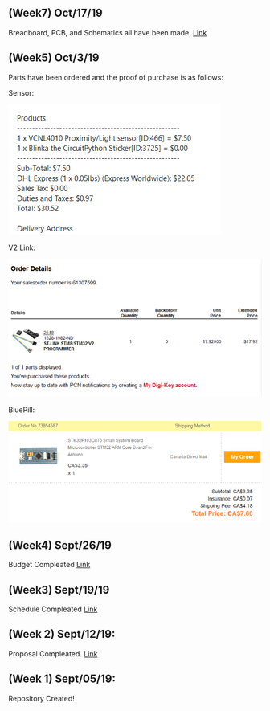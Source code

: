 (Week7) Oct/17/19
----------
Breadboard, PCB, and Schematics all have been made. [Link](https://github.com/asperham/Parts-Crib/tree/master/Electronics)

(Week5) Oct/3/19
-----------
Parts have been ordered and the proof of purchase is as follows:

Sensor:

![Image of Sensor](https://github.com/asperham/Parts-Crib/blob/master/Images/Sensor.png)

V2 Link:

![Image of V2 link](https://github.com/asperham/Parts-Crib/blob/master/Images/V2.png)

BluePill:

![Image of M32 breakout](https://github.com/asperham/Parts-Crib/blob/master/Images/M32.png)

(Week4) Sept/26/19
-----------
Budget Compleated [Link](https://github.com/asperham/Parts-Crib/blob/master/Documentation/Budget.xlsx)

(Week3) Sept/19/19
------------
Schedule Compleated [Link](https://github.com/asperham/Parts-Crib/blob/master/Documentation/Colin%20Project%20Schedual.mpp)

(Week 2) Sept/12/19:
-----------
Proposal Compleated. [Link](https://github.com/asperham/Parts-Crib/blob/master/Documentation/ProjectProposal%20Colin%20LeDonne%20Parts%20Crib.pdf)

(Week 1) Sept/05/19:
-----------
Repository Created!
